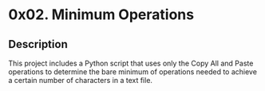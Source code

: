 # 0x02. Minimum Operations

## Description
This project includes a Python script that uses only the Copy All and Paste operations 
to determine the bare minimum of operations needed to achieve a certain number of 
characters in a text file.
